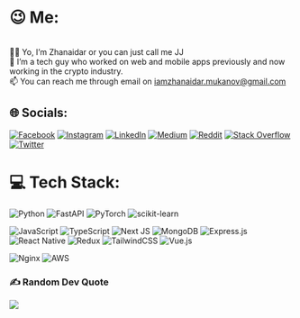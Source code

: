 # 😉 Me:
<br>🖖🏼 Yo, I’m Zhanaidar or you can just call me JJ<br>🦾 I’m a tech guy who worked on web and mobile apps previously and now working in the crypto industry.
<br>📫 You can reach me through email on iamzhanaidar.mukanov@gmail.com


## 🌐 Socials:
[
![Facebook](https://img.shields.io/badge/Facebook-%231877F2.svg?logo=Facebook&logoColor=white)](https://www.facebook.com/profile.php?id=100083810023171) 
[![Instagram](https://img.shields.io/badge/Instagram-%23E4405F.svg?logo=Instagram&logoColor=white)](https://instagram.com/jorje.padre) 
[![LinkedIn](https://img.shields.io/badge/LinkedIn-%230077B5.svg?logo=linkedin&logoColor=white)](https://www.linkedin.com/in/zhanaidarm/) 
[![Medium](https://img.shields.io/badge/Medium-12100E?logo=medium&logoColor=white)](https://medium.com/@jorjio) 
[![Reddit](https://img.shields.io/badge/Reddit-%23FF4500.svg?logo=Reddit&logoColor=white)](https://reddit.com/user/_ziem_) 
[![Stack Overflow](https://img.shields.io/badge/-Stackoverflow-FE7A16?logo=stack-overflow&logoColor=white)](https://stackoverflow.com/users/21048179) 
[![Twitter](https://img.shields.io/badge/Twitter-%231DA1F2.svg?logo=Twitter&logoColor=white)](https://twitter.com/zhanaidar_) 


# 💻 Tech Stack:
![Python](https://img.shields.io/badge/python-3670A0?style=for-the-badge&logo=python&logoColor=ffdd54) 
![FastAPI](https://img.shields.io/badge/FastAPI-005571?style=for-the-badge&logo=fastapi) 
![PyTorch](https://img.shields.io/badge/PyTorch-%23EE4C2C.svg?style=for-the-badge&logo=PyTorch&logoColor=white) 
![scikit-learn](https://img.shields.io/badge/scikit--learn-%23F7931E.svg?style=for-the-badge&logo=scikit-learn&logoColor=white) 


![JavaScript](https://img.shields.io/badge/javascript-%23323330.svg?style=for-the-badge&logo=javascript&logoColor=%23F7DF1E)
![TypeScript](https://img.shields.io/badge/typescript-%23007ACC.svg?style=for-the-badge&logo=typescript&logoColor=white)
![Next JS](https://img.shields.io/badge/Next-black?style=for-the-badge&logo=next.js&logoColor=white) 
![MongoDB](https://img.shields.io/badge/MongoDB-%234ea94b.svg?style=for-the-badge&logo=mongodb&logoColor=white) 
![Express.js](https://img.shields.io/badge/express.js-%23404d59.svg?style=for-the-badge&logo=express&logoColor=%2361DAFB) 
![React Native](https://img.shields.io/badge/react_native-%2320232a.svg?style=for-the-badge&logo=react&logoColor=%2361DAFB)
![Redux](https://img.shields.io/badge/redux-%23593d88.svg?style=for-the-badge&logo=redux&logoColor=white) 
![TailwindCSS](https://img.shields.io/badge/tailwindcss-%2338B2AC.svg?style=for-the-badge&logo=tailwind-css&logoColor=white) 
![Vue.js](https://img.shields.io/badge/vuejs-%2335495e.svg?style=for-the-badge&logo=vuedotjs&logoColor=%234FC08D) 


![Nginx](https://img.shields.io/badge/nginx-%23009639.svg?style=for-the-badge&logo=nginx&logoColor=white) 
![AWS](https://img.shields.io/badge/AWS-%23FF9900.svg?style=for-the-badge&logo=amazon-aws&logoColor=white) 


<!--
# 📊 GitHub Stats:
![](https://github-readme-streak-stats.herokuapp.com/?user=jorjepadre&theme=nord&hide_border=true)<br/>
-->

<!--
## 🐦 Latest Tweet
[![](https://gtce.itsvg.in/api?username=zhanaidar_)](https://github.com/VishwaGauravIn/github-twitter-card-embed)
-->

### ✍️ Random Dev Quote
![](https://quotes-github-readme.vercel.app/api?type=horizontal&theme=gruvbox)


<!---
[![](https://visitcount.itsvg.in/api?id=jorjepadre&icon=0&color=0)](https://visitcount.itsvg.in)
-->

<!-- Created with GPRM ( https://gprm.itsvg.in ) -->
